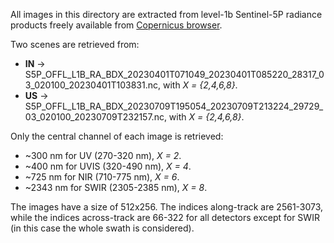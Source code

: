 All images in this directory are extracted from level-1b Sentinel-5P radiance products freely available from [Copernicus browser](https://browser.dataspace.copernicus.eu/?zoom=5&lat=50.16282&lng=20.78613&themeId=DEFAULT-THEME&visualizationUrl=U2FsdGVkX1%2F9LF5Al1oqZalcdpGVkR1qrWF1qXaGBGJgtUPGvCxewM2prABJE8y0ckZxFpQGkP8qedMcSC960rAQW5eAu%2BFhiwrWaqmkEsoA6tRwveOS5r61S3jGWLBZ&datasetId=S2_L2A_CDAS&demSource3D=%22MAPZEN%22&cloudCoverage=30&dateMode=SINGLE).

Two scenes are retrieved from:
* **IN**  -> S5P_OFFL_L1B_RA_BDX_20230401T071049_20230401T085220_28317_03_020100_20230401T103831.nc, with _X = {2,4,6,8}_.
* **US** -> S5P_OFFL_L1B_RA_BDX_20230709T195054_20230709T213224_29729_03_020100_20230709T232157.nc, with _X = {2,4,6,8}_.

Only the central channel of each image is retrieved:
* ~300 nm for UV (270-320 nm), _X = 2_.
* ~400 nm for UVIS (320-490 nm), _X = 4_.
* ~725 nm for NIR (710-775 nm), _X = 6_.
* ~2343 nm for SWIR (2305-2385 nm), _X = 8_.

The images have a size of 512x256. The indices along-track are 2561-3073, while the indices across-track are 66-322 for all detectors except for SWIR (in this case the whole swath is considered).


